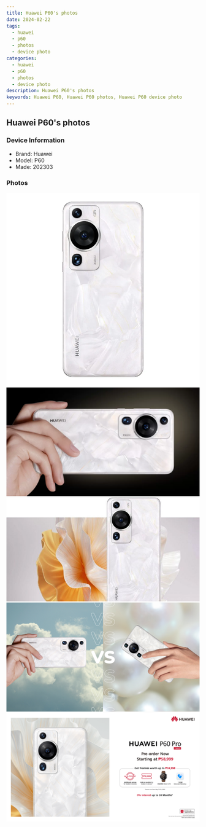 ```yaml
---
title: Huawei P60's photos
date: 2024-02-22
tags: 
  - huawei
  - p60
  - photos
  - device photo
categories: 
  - huawei
  - p60
  - photos
  - device photo
description: Huawei P60's photos
keywords: Huawei P60, Huawei P60 photos, Huawei P60 device photo
---
```


## Huawei P60's photos

### Device Information

- Brand: Huawei
- Model: P60
- Made: 202303

### Photos

![/images/best-assets/devices/huawei/huawei-p60/1.jpg](/images/best-assets/devices/huawei/huawei-p60/1.jpg)
![/images/best-assets/devices/huawei/huawei-p60/2.jpg](/images/best-assets/devices/huawei/huawei-p60/2.jpg)
![/images/best-assets/devices/huawei/huawei-p60/3.jpg](/images/best-assets/devices/huawei/huawei-p60/3.jpg)
![/images/best-assets/devices/huawei/huawei-p60/4.jpg](/images/best-assets/devices/huawei/huawei-p60/4.jpg)
![/images/best-assets/devices/huawei/huawei-p60/5.jpg](/images/best-assets/devices/huawei/huawei-p60/5.jpg)
